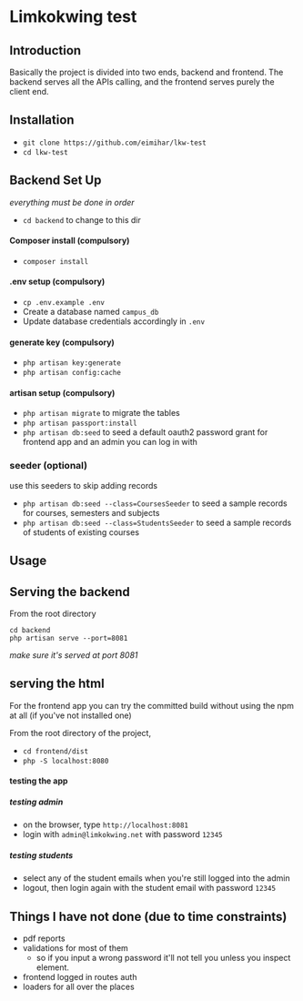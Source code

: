 # Limkokwing test

## Introduction
Basically the project is divided into two ends, backend and frontend. The backend serves all the APIs calling, and 
the frontend serves purely the client end.

## Installation
- `git clone https://github.com/eimihar/lkw-test`
- `cd lkw-test`

## Backend Set Up
*everything must be done in order*

- `cd backend` to change to this dir

#### Composer install  (compulsory)
- `composer install`

#### .env setup (compulsory)
- `cp .env.example .env`
- Create a database named `campus_db`
- Update database credentials accordingly in `.env`

#### generate key (compulsory)
- `php artisan key:generate`
- `php artisan config:cache`

#### artisan setup (compulsory)
- `php artisan migrate` to migrate the tables
- `php artisan passport:install`
- `php artisan db:seed` to seed a default oauth2 password grant for frontend app and an admin you can log in with

### seeder (optional)
use this seeders to skip adding records
- `php artisan db:seed --class=CoursesSeeder` to seed a sample records for courses, semesters and subjects
- `php artisan db:seed --class=StudentsSeeder` to seed a sample records of students of existing courses

## Usage

## Serving the backend
From the root directory
```
cd backend
php artisan serve --port=8081
```
*make sure it's served at port 8081*

## serving the html
For the frontend app you can try the committed build without using the npm at all (if you've not installed one)

From the root directory of the project,
- `cd frontend/dist`
- `php -S localhost:8080`

#### testing the app
##### testing admin
- on the browser, type `http://localhost:8081`
- login with `admin@limkokwing.net` with password `12345`

##### testing students
- select any of the student emails when you're still logged into the admin
- logout, then login again with the student email with password `12345`


## Things I have not done (due to time constraints)
- pdf reports
- validations for most of them
  - so if you input a wrong password it'll not tell you unless you inspect element.
- frontend logged in routes auth
- loaders for all over the places